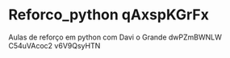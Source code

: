 # Reforco_python qAxspKGrFx
Aulas de reforço em python com Davi o Grande dwPZmBWNLW
 C54uVAcoc2 v6V9QsyHTN